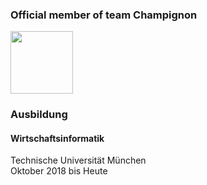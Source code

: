 ### Official member of team Champignon 
<img src="https://github.com/timontsiolis/timontsiolis/assets/47218102/5f33a099-5bbe-44c9-bc0b-3f3cf7f5839e" width="100" height="100">

### Ausbildung
#### Wirtschaftsinformatik
Technische Universität München  
Oktober 2018 bis Heute
